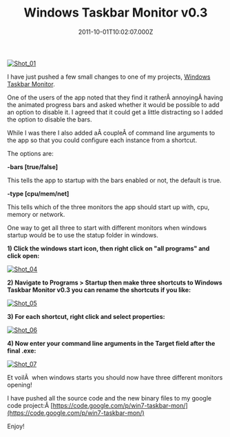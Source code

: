 ﻿---
coverImage: /images/fallback-post-header.png
date: "2011-10-01T10:02:07.000Z"
tags: []
title: Windows Taskbar Monitor v0.3
oldUrl: /c/windows-taskbar-monitor-v0-3
---

[![](https://www.mikecann.blog/wp-content/uploads/2011/10/Shot_01.png "Shot_01")](https://www.mikecann.blog/wp-content/uploads/2011/10/Shot_01.png)

I have just pushed a few small changes to one of my projects, [Windows Taskbar Monitor](https://code.google.com/p/win7-taskbar-mon/).

One of the users of the app noted that they find it ratherÂ annoyingÂ having the animated progress bars and asked whether it would be possible to add an option to disable it. I agreed that it could get a little distracting so I added the option to disable the bars.

<!-- more -->

While I was there I also added aÂ coupleÂ of command line arguments to the app so that you could configure each instance from a shortcut.

The options are:

**-bars [true/false]**

This tells the app to startup with the bars enabled or not, the default is true.

**-type [cpu/mem/net]**

This tells which of the three monitors the app should start up with, cpu, memory or network.

One way to get all three to start with different monitors when windows startup would be to use the statup folder in windows.

**1) Click the windows start icon, then right click on "all programs" and click open:**

[![](https://www.mikecann.blog/wp-content/uploads/2011/10/Shot_04.png "Shot_04")](https://www.mikecann.blog/wp-content/uploads/2011/10/Shot_04.png)

**2) Navigate to Programs > Startup then make three shortcuts to Windows Taskbar Monitor v0.3 you can rename the shortcuts if you like:**

[![](https://www.mikecann.blog/wp-content/uploads/2011/10/Shot_05.png "Shot_05")](https://www.mikecann.blog/wp-content/uploads/2011/10/Shot_05.png)

**3) For each shortcut, right click and select properties:**

[![](https://www.mikecann.blog/wp-content/uploads/2011/10/Shot_06.png "Shot_06")](https://www.mikecann.blog/wp-content/uploads/2011/10/Shot_06.png)

**4) Now enter your command line arguments in the Target field after the final .exe:**

[![](https://www.mikecann.blog/wp-content/uploads/2011/10/Shot_07.png "Shot_07")](https://www.mikecann.blog/wp-content/uploads/2011/10/Shot_07.png)

Et voilÃ  when windows starts you should now have three different monitors opening!

I have pushed all the source code and the new binary files to my google code project:Â [https://code.google.com/p/win7-taskbar-mon/](https://code.google.com/p/win7-taskbar-mon/)

Enjoy!
